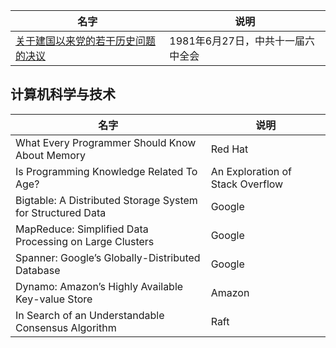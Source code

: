 | 名字                                                         | 说明                              |
| ----------------------------------------------------------- | -------------------------------- |
| [关于建国以来党的若干历史问题的决议](https://zh.wikipedia.org/zh-hans/关于建国以来党的若干历史问题的决议) | 1981年6月27日，中共十一届六中全会 |

## 计算机科学与技术

|                            名字                            |               说明               |
| -------------------------------------------------------- | ------------------------------ |
|       What Every Programmer Should Know About Memory       |             Red Hat              |
|          Is Programming Knowledge Related To Age?          | An Exploration of Stack Overflow |
| Bigtable: A Distributed Storage System for Structured Data |              Google              |
|  MapReduce: Simplified Data Processing on Large Clusters   |              Google              |
|      Spanner: Google’s Globally-Distributed Database       |              Google              |
|     Dynamo: Amazon’s Highly Available Key-value Store      |              Amazon              |
|     In Search of an Understandable Consensus Algorithm     |               Raft               |


